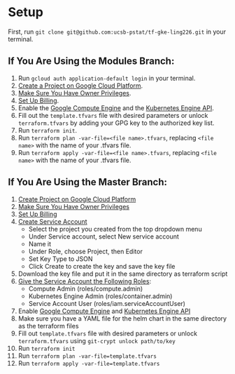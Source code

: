 # Setup

First, run `git clone git@github.com:ucsb-pstat/tf-gke-ling226.git` in your terminal.

## If You Are Using the Modules Branch: 

1. Run `gcloud auth application-default login` in your terminal.
2. [Create a Project on Google Cloud Platform](https://console.cloud.google.com/projectcreate).
3. [Make Sure You Have Owner Privileges](https://console.cloud.google.com/iam-admin/iam).
4. [Set Up Billing](https://console.cloud.google.com/billing).
5. Enable the [Google Compute Engine](https://console.developers.google.com/apis/library/compute.googleapis.com) and the [Kubernetes Engine API](https://console.developers.google.com/apis/library/container.googleapis.com).
6. Fill out the `template.tfvars` file with desired parameters or unlock `terraform.tfvars` by adding your GPG key to the authorized key list.
7. Run `terraform init`.  
8. Run `terraform plan -var-file=<file name>.tfvars`, replacing `<file name>` with the name of your .tfvars file.
9. Run `terraform apply -var-file=<file name>.tfvars`, replacing `<file name>` with the name of your .tfvars file.

## If You Are Using the Master Branch:

1. [Create Project on Google Cloud Platform](https://console.cloud.google.com/projectcreate)
2. [Make Sure You Have Owner Privileges](https://console.cloud.google.com/iam-admin/iam) 
3. [Set Up Billing](https://console.cloud.google.com/billing)
4. [Create Service Account](https://console.cloud.google.com/apis/credentials/serviceaccountkey)  
    - Select the project you created from the top dropdown menu
    - Under Service account, select New service account
    - Name it
    - Under Role, choose Project, then Editor
    - Set Key Type to JSON
    - Click Create to create the key and save the key file
5. Download the key file and put it in the same directory as terraform script 
6. [Give the Service Account the Following Roles](https://console.cloud.google.com/iam-admin/iam):
   - Compute Admin (roles/compute.admin)
   - Kubernetes Engine Admin (roles/container.admin)
   - Service Account User (roles/iam.serviceAccountUser)
7. Enable [Google Compute Engine](https://console.developers.google.com/apis/library/compute.googleapis.com) and [Kubernetes Engine API](https://console.developers.google.com/apis/library/container.googleapis.com)
8. Make sure you have a YAML file for the helm chart in the same directory as the terraform files
9. Fill out `template.tfvars` file with desired parameters or unlock `terraform.tfvars` using `git-crypt unlock path/to/key`
10. Run `terraform init`  
11. Run `terraform plan -var-file=template.tfvars`  
12. Run `terraform apply -var-file=template.tfvars` 

